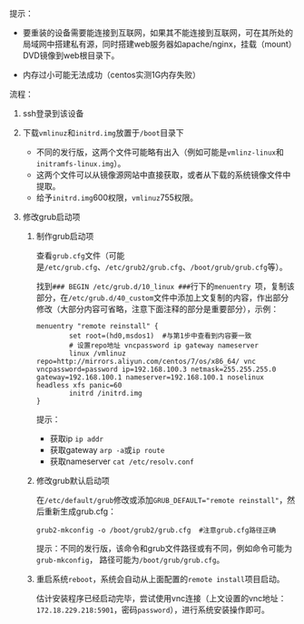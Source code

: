 提示：

- 要重装的设备需要能连接到互联网，如果其不能连接到互联网，可在其所处的局域网中搭建私有源，同时搭建web服务器如apache/nginx，挂载（mount）DVD镜像到web根目录下。

- 内存过小可能无法成功（centos实测1G内存失败）


流程：


1. ssh登录到该设备

2. 下载`vmlinuz`和`initrd.img`放置于`/boot`目录下

   - 不同的发行版，这两个文件可能略有出入（例如可能是`vmlinz-linux`和`initramfs-linux.img`）。
   - 这两个文件可以从镜像源网站中直接获取，或者从下载的系统镜像文件中提取。
   - 给予`initrd.img`600权限，`vmlinuz`755权限。

3. 修改grub启动项

   1. 制作grub启动项

      查看`grub.cfg`文件（可能是`/etc/grub.cfg`、`/etc/grub2/grub.cfg`、`/boot/grub/grub.cfg`等）。

      找到`### BEGIN /etc/grub.d/10_linux ###`行下的`menuentry `项，复制该部分，在`/etc/grub.d/40_custom`文件中添加上文复制的内容，作出部分修改（大部分内容可省略，注意下面注释的部分是重要部分），示例：

      ```shell
      menuentry "remote reinstall" {
              set root=(hd0,msdos1)  #与第1步中查看到内容要一致
              # 设置repo地址 vncpassword ip gateway nameserver
              linux /vmlinuz repo=http://mirrors.aliyun.com/centos/7/os/x86_64/ vnc vncpassword=password ip=192.168.100.3 netmask=255.255.255.0 gateway=192.168.100.1 nameserver=192.168.100.1 noselinux headless xfs panic=60
              initrd /initrd.img
      }
      ```

      提示：

      - 获取ip  `ip addr`
      - 获取gateway  `arp -a`或`ip route`
      - 获取nameserver `cat /etc/resolv.conf`

   2. 修改grub默认启动项

      在`/etc/default/grub`修改或添加`GRUB_DEFAULT="remote reinstall"`，然后重新生成grub.cfg：

      ```shell
      grub2-mkconfig -o /boot/grub2/grub.cfg  #注意grub.cfg路径正确
      ```
      提示：不同的发行版，该命令和grub文件路径或有不同，例如命令可能为`grub-mkconfig`， 路径可能为`/boot/grub/grub.cfg`。

   3. 重启系统`reboot`，系统会自动从上面配置的`remote install`项目启动。

      估计安装程序已经启动完毕，尝试使用vnc连接（上文设置的vnc地址：`172.18.229.218:5901`，密码`password`），进行系统安装操作即可。